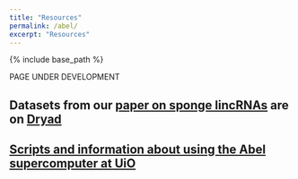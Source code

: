 ```yaml
---
title: "Resources"
permalink: /abel/
excerpt: "Resources"
---
```


{% include base_path %}

PAGE UNDER DEVELOPMENT 

## Datasets from our [paper on sponge lincRNAs](http://rspb.royalsocietypublishing.org/content/282/1821/20151746) are on [Dryad](http://datadryad.org/resource/doi:10.5061/dryad.v83fj)

## [Scripts and information about using the Abel supercomputer at UiO](https://jonbra.github.io/resources/intro/)

